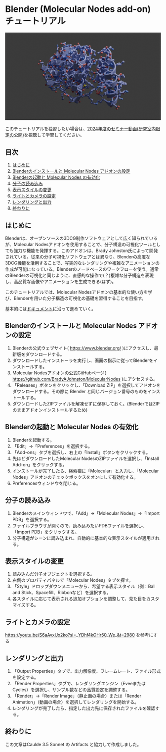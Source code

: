 # Blender (Molecular Nodes add-on) チュートリアル

<img src="images/blender.png" width="800">

このチュートリアルを独習したい場合は、[2024年度のセミナー動画(研究室内限定の公開)](https://suitc-my.sharepoint.com/:v:/r/personal/ymatsunaga_mail_saitama-u_ac_jp/Documents/lab/%E5%8B%95%E7%94%BB/20240717_blender.mp4?csf=1&web=1&nav=eyJyZWZlcnJhbEluZm8iOnsicmVmZXJyYWxBcHAiOiJPbmVEcml2ZUZvckJ1c2luZXNzIiwicmVmZXJyYWxBcHBQbGF0Zm9ybSI6IldlYiIsInJlZmVycmFsTW9kZSI6InZpZXciLCJyZWZlcnJhbFZpZXciOiJNeUZpbGVzTGlua0NvcHkifX0&e=aKu0lk)を視聴して学習してください。

## 目次
1. [はじめに](#はじめに)
2. [Blenderのインストールと Molecular Nodes アドオンの設定](#Blenderのインストールと-Molecular-Nodes-アドオンの設定)
3. [Blenderの起動と Molecular Nodes の有効化](#Blenderの起動と-Molecular-Nodes-の有効化)
4. [分子の読み込み](#分子の読み込み)
5. [表示スタイルの変更](#表示スタイルの変更)
6. [ライトとカメラの設定](#ライトとカメラの設定)
7. [レンダリングと出力](#レンダリングと出力)
8. [終わりに](#終わりに)

## はじめに

Blenderは、オープンソースの3DCG制作ソフトウェアとして広く知られているが、Molecular Nodesアドオンを使用することで、分子構造の可視化ツールとしても強力な機能を発揮する。このアドオンは、Brady Johnston氏によって開発されている。従来の分子可視化ソフトウェアとは異なり、Blenderの高度な3DCG機能を活用することで、写実的なレンダリングや複雑なアニメーションの作成が可能になっている。Blenderのノードベースのワークフローを使う。通常のBlenderの可視化と同じように、直感的な操作で(？)複雑な分子構造を表現し、高品質な画像やアニメーションを生成できる(はず)。

このチュートリアルでは、Molecular Nodesアドオンの基本的な使い方を学び、Blenderを用いた分子構造の可視化の基礎を習得することを目指す。

基本的には[ドキュメント](https://bradyajohnston.github.io/MolecularNodes/)に沿って進めていく。

## Blenderのインストールと Molecular Nodes アドオンの設定

1. Blenderの公式ウェブサイト( https://www.blender.org/ )にアクセスし、最新版をダウンロードする。
2. ダウンロードしたインストーラを実行し、画面の指示に従ってBlenderをインストールする。
3. Molecular Nodesアドオンの公式GitHubページ( https://github.com/BradyAJohnston/MolecularNodes )にアクセスする。
4. 「Releases」ボタンをクリックし、「Download ZIP」を選択してアドオンをダウンロードする。その際に Blender と同じバージョン番号のものをインストールする。
5. ダウンロードしたZIPファイルを解凍せずに保存しておく。(BlenderではZIPのままアドオンインストールするため)

## Blenderの起動と Molecular Nodes の有効化

1. Blenderを起動する。
2. 「Edit」→「Preferences」を選択する。
3. 「Add-ons」タブを選択し、右上の「Install」ボタンをクリックする。
4. 先ほどダウンロードしたMolecular NodesのZIPファイルを選択し、「Install Add-on」をクリックする。
5. インストールが完了したら、検索欄に「Molecular」と入力し、「Molecular Nodes」アドオンのチェックボックスをオンにして有効化する。
6. Preferencesウィンドウを閉じる。

## 分子の読み込み

1. Blenderのメインウィンドウで、「Add」→「Molecular Nodes」→「Import PDB」を選択する。
2. ファイルブラウザが開くので、読み込みたいPDBファイルを選択し、「Import PDB」をクリックする。
3. 分子構造がシーンに読み込まれ、自動的に基本的な表示スタイルが適用される。

## 表示スタイルの変更

1. 読み込んだ分子オブジェクトを選択する。
2. 右側のプロパティパネルで「Molecular Nodes」タブを探す。
3. 「Style」ドロップダウンメニューから、希望する表示スタイル（例：Ball and Stick、Spacefill、Ribbonなど）を選択する。
4. 各スタイルに応じて表示される追加オプションを調整して、見た目をカスタマイズする。

## ライトとカメラの設定

https://youtu.be/S6aAvxUx2ko?si=_YDhf4kOHr50_We_&t=2980 を参考にする

## レンダリングと出力

1. 「Output Properties」タブで、出力解像度、フレームレート、ファイル形式を設定する。
2. 「Render Properties」タブで、レンダリングエンジン（EveeまたはCycles）を選択し、サンプル数などの品質設定を調整する。
3. 「Render」→「Render Image」（静止画の場合）または「Render Animation」（動画の場合）を選択してレンダリングを開始する。
4. レンダリングが完了したら、指定した出力先に保存されたファイルを確認する。

## 終わりに

この文章はCaulde 3.5 Sonnet の Artifacts と協力して作成しました。

